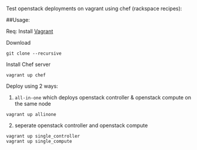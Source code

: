 Test openstack deployments on vagrant using chef (rackspace recipes):

##Usage:

Req: Install [Vagrant](http://www.vagrantup.com/)

Download

  ```
  git clone --recursive
  ```
Install Chef server

  ```
  vagrant up chef
  ```
Deploy using 2 ways:

1. `all-in-one` which deploys openstack controller & openstack compute on the same node

  ```
  vagrant up allinone
  ```
2. seperate openstack controller and openstack compute

  ```
  vagrant up single_controller
  vagrant up single_compute
  ```